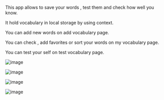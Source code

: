 This app allows to save your words , test them and check how well you know. 

It hold vocabulary in local storage by using context.

You can add new words on add vocabulary page.

You can check , add favorites or sort your words on my vocabulary page.

You can test your self on test vocabulary page.

![image](https://user-images.githubusercontent.com/95905332/224012780-f3c34be8-7388-4b42-92b8-588b742a5364.png)

![image](https://user-images.githubusercontent.com/95905332/224012854-ec36e151-5153-4d7a-8d6a-ad48a7f65c7c.png)

![image](https://user-images.githubusercontent.com/95905332/224013062-e7348701-1fec-4b1b-9b1b-a50b2c159e69.png)

![image](https://user-images.githubusercontent.com/95905332/224013107-c700b1aa-d535-43c0-95fc-ee83125b058f.png)
